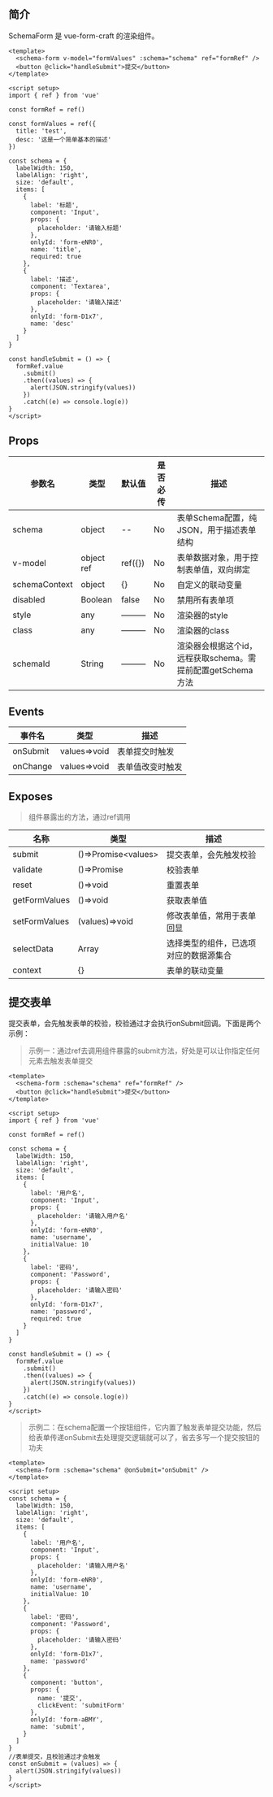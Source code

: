 ## 简介

SchemaForm 是 vue-form-craft 的渲染组件。

```vue
<template>
  <schema-form v-model="formValues" :schema="schema" ref="formRef" />
  <button @click="handleSubmit">提交</button>
</template>

<script setup>
import { ref } from 'vue'

const formRef = ref()

const formValues = ref({
  title: 'test',
  desc: '这是一个简单基本的描述'
})

const schema = {
  labelWidth: 150,
  labelAlign: 'right',
  size: 'default',
  items: [
    {
      label: '标题',
      component: 'Input',
      props: {
        placeholder: '请输入标题'
      },
      onlyId: 'form-eNR0',
      name: 'title',
      required: true
    },
    {
      label: '描述',
      component: 'Textarea',
      props: {
        placeholder: '请输入描述'
      },
      onlyId: 'form-D1x7',
      name: 'desc'
    }
  ]
}

const handleSubmit = () => {
  formRef.value
    .submit()
    .then((values) => {
      alert(JSON.stringify(values))
    })
    .catch((e) => console.log(e))
}
</script>
```

## Props

| 参数名        | 类型       | 默认值  | 是否必传 | 描述                                                        |
| ------------- | ---------- | ------- | -------- | ----------------------------------------------------------- |
| schema        | object     | --      | No       | 表单Schema配置，纯JSON，用于描述表单结构                    |
| v-model       | object ref | ref({}) | No       | 表单数据对象，用于控制表单值，双向绑定                      |
| schemaContext | object     | {}      | No       | 自定义的联动变量                                            |
| disabled      | Boolean    | false   | No       | 禁用所有表单项                                              |
| style         | any        | ———     | No       | 渲染器的style                                               |
| class         | any        | ———     | No       | 渲染器的class                                               |
| schemaId      | String     | ———     | No       | 渲染器会根据这个id，远程获取schema。需提前配置getSchema方法 |


## Events

| 事件名   | 类型         | 描述             |
| -------- | ------------ | ---------------- |
| onSubmit | values=>void | 表单提交时触发   |
| onChange | values=>void | 表单值改变时触发 |

## Exposes

>组件暴露出的方法，通过ref调用

| 名称          | 类型                  | 描述                                   |
| ------------- | --------------------- | -------------------------------------- |
| submit        | ()=>Promise\<values\> | 提交表单，会先触发校验                 |
| validate      | ()=>Promise           | 校验表单                               |
| reset         | ()=>void              | 重置表单                               |
| getFormValues | ()=>void              | 获取表单值                             |
| setFormValues | (values)=>void        | 修改表单值，常用于表单回显             |
| selectData    | Array                 | 选择类型的组件，已选项对应的数据源集合 |
| context       | {}                    | 表单的联动变量                         |




## 提交表单

提交表单，会先触发表单的校验，校验通过才会执行onSubmit回调。下面是两个示例：

>示例一：通过ref去调用组件暴露的submit方法，好处是可以让你指定任何元素去触发表单提交
```vue
<template>
  <schema-form :schema="schema" ref="formRef" />
  <button @click="handleSubmit">提交</button>
</template>

<script setup>
import { ref } from 'vue'

const formRef = ref()

const schema = {
  labelWidth: 150,
  labelAlign: 'right',
  size: 'default',
  items: [
    {
      label: '用户名',
      component: 'Input',
      props: {
        placeholder: '请输入用户名'
      },
      onlyId: 'form-eNR0',
      name: 'username',
      initialValue: 10
    },
    {
      label: '密码',
      component: 'Password',
      props: {
        placeholder: '请输入密码'
      },
      onlyId: 'form-D1x7',
      name: 'password',
      required: true
    }
  ]
}

const handleSubmit = () => {
  formRef.value
    .submit()
    .then((values) => {
      alert(JSON.stringify(values))
    })
    .catch((e) => console.log(e))
}
</script>
```


>示例二：在schema配置一个按钮组件，它内置了触发表单提交功能，然后给表单传递onSubmit去处理提交逻辑就可以了，省去多写一个提交按钮的功夫
```vue
<template>
  <schema-form :schema="schema" @onSubmit="onSubmit" />
</template>

<script setup>
const schema = {
  labelWidth: 150,
  labelAlign: 'right',
  size: 'default',
  items: [
    {
      label: '用户名',
      component: 'Input',
      props: {
        placeholder: '请输入用户名'
      },
      onlyId: 'form-eNR0',
      name: 'username',
      initialValue: 10
    },
    {
      label: '密码',
      component: 'Password',
      props: {
        placeholder: '请输入密码'
      },
      onlyId: 'form-D1x7',
      name: 'password'
    },
    {
      component: 'button',
      props: {
        name: '提交',
        clickEvent: 'submitForm'
      },
      onlyId: 'form-aBMY',
      name: 'submit',
    }
  ]
}
//表单提交，且校验通过才会触发
const onSubmit = (values) => {
  alert(JSON.stringify(values))
}
</script>

```
